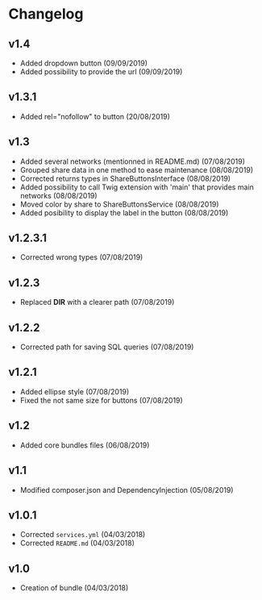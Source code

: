 # Changelog

v1.4
----
- Added dropdown button (09/09/2019)
- Added possibility to provide the url (09/09/2019)

v1.3.1
------
- Added rel="nofollow" to button (20/08/2019)

v1.3
----
- Added several networks (mentionned in README.md) (07/08/2019)
- Grouped share data in one method to ease maintenance (08/08/2019)
- Corrected returns types in ShareButtonsInterface (08/08/2019)
- Added possibility to call Twig extension with 'main' that provides main networks (08/08/2019)
- Moved color by share to ShareButtonsService (08/08/2019)
- Added posibility to display the label in the button (08/08/2019)

v1.2.3.1
--------
- Corrected wrong types (07/08/2019)

v1.2.3
------
- Replaced __DIR__ with a clearer path (07/08/2019)

v1.2.2
------
- Corrected path for saving SQL queries (07/08/2019)

v1.2.1
------
- Added ellipse style (07/08/2019)
- Fixed the not same size for buttons (07/08/2019)

v1.2
----
- Added core bundles files (06/08/2019)

v1.1
----
- Modified composer.json and DependencyInjection (05/08/2019)

v1.0.1
------
- Corrected `services.yml` (04/03/2018)
- Corrected `README.md` (04/03/2018)

v1.0
----
- Creation of bundle (04/03/2018)
